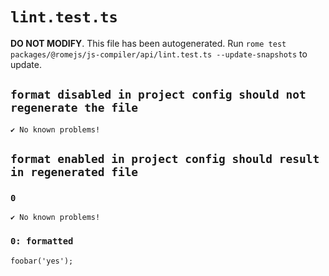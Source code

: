 # `lint.test.ts`

**DO NOT MODIFY**. This file has been autogenerated. Run `rome test packages/@romejs/js-compiler/api/lint.test.ts --update-snapshots` to update.

## `format disabled in project config should not regenerate the file`

```
✔ No known problems!

```

## `format enabled in project config should result in regenerated file`

### `0`

```
✔ No known problems!

```

### `0: formatted`

```
foobar('yes');

```
